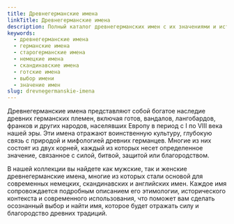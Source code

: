 ```yaml
---
title: Древнегерманские имена
linkTitle: Древнегерманские имена
description: Полный каталог древнегерманских имен с их значениями и историей. Выберите традиционное германское имя для вашего ребенка из нашей коллекции.
keywords:
  - древнегерманские имена
  - германские имена
  - старогерманские имена
  - немецкие имена
  - скандинавские имена
  - готские имена
  - выбор имени
  - значение имен
slug: drevnegermanskie-imena
---
```


Древнегерманские имена представляют собой богатое наследие древних германских племен, включая готов, вандалов, лангобардов, франков и других народов, населявших Европу в период с I по VIII века нашей эры. Эти имена отражают воинственную культуру, глубокую связь с природой и мифологией древних германцев. Многие из них состоят из двух корней, каждый из которых несет определенное значение, связанное с силой, битвой, защитой или благородством.

В нашей коллекции вы найдете как мужские, так и женские древнегерманские имена, многие из которых стали основой для современных немецких, скандинавских и английских имен. Каждое имя сопровождается подробным описанием его этимологии, исторического контекста и современного использования, что поможет вам сделать осознанный выбор и найти имя, которое будет отражать силу и благородство древних традиций.
